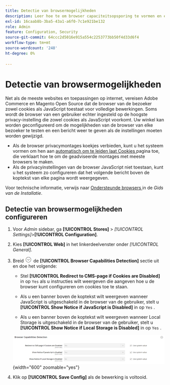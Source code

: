 ```yaml
---
title: Detectie van browsermogelijkheden
description: Leer hoe te om browser capaciteitsopsporing te vormen en een bericht te tonen als de browser van de klant montages moeten worden veranderd.
exl-id: 16caab8b-3ba5-43a1-a6f0-7c1e921be132
role: Admin
feature: Configuration, Security
source-git-commit: 64ccc2d5016e915a554c2253773bb50f4d33d6f4
workflow-type: tm+mt
source-wordcount: '248'
ht-degree: 0%

---
```


# Detectie van browsermogelijkheden

Net als de meeste websites en toepassingen op internet, vereisen Adobe Commerce en Magento Open Source dat de browser van de bezoeker zowel cookies als JavaScript toestaat voor volledige bewerkingen. Soms wordt de browser van een gebruiker echter ingesteld op de hoogste privacy-instelling die zowel cookies als JavaScript voorkomt. Uw winkel kan worden geconfigureerd om de mogelijkheden van de browser van elke bezoeker te testen en een bericht weer te geven als de instellingen moeten worden gewijzigd.

- Als de browser privacymontages koekjes verbieden, kunt u het systeem vormen om hen aan [ automatisch om te leiden laat Cookies ](../content-design/pages.md#enable-cookies) pagina toe, die verklaart hoe te om de geadviseerde montages met meeste browsers te maken.
- Als de privacyinstellingen van de browser JavaScript niet toestaan, kunt u het systeem zo configureren dat het volgende bericht boven de koptekst van elke pagina wordt weergegeven.

Voor technische informatie, verwijs naar [ Ondersteunde browsers ](https://experienceleague.adobe.com/docs/commerce-operations/installation-guide/system-requirements.html#supported-browsers) in de _Gids van de Installatie_.

## Detectie van browsermogelijkheden configureren

1. Voor _Admin_ sidebar, ga **[!UICONTROL Stores]** > _[!UICONTROL Settings]_>**[!UICONTROL Configuration]**.

1. Kies **[!UICONTROL Web]** in het linkerdeelvenster onder _[!UICONTROL General]_.

1. Breid ![ selecteur van de Uitbreiding ](../assets/icon-display-expand.png) de **[!UICONTROL Browser Capabilities Detection]** sectie uit en doe het volgende:

   - Stel **[!UICONTROL Redirect to CMS-page if Cookies are Disabled]** in op `Yes` als u instructies wilt weergeven die aangeven hoe u de browser kunt configureren om cookies toe te staan.

   - Als u een banner boven de koptekst wilt weergeven wanneer JavaScript is uitgeschakeld in de browser van de gebruiker, stelt u **[!UICONTROL Show Notice if JavaScript is Disabled]** in op `Yes` .

   - Als u een banner boven de koptekst wilt weergeven wanneer Local Storage is uitgeschakeld in de browser van de gebruiker, stelt u **[!UICONTROL Show Notice if Local Storage is Disabled]** in op `Yes` .

   ![ Algemene configuratie - de opsporing van de mogelijkheden van Webbrowser ](../configuration-reference/general/assets/web-browser-capabilities-detection.png){width="600" zoomable="yes"}

1. Klik op **[!UICONTROL Save Config]** als de bewerking is voltooid.
